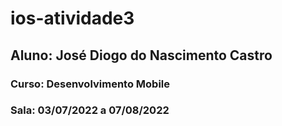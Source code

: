 # ios-atividade3
## Aluno: José Diogo do Nascimento Castro
### Curso: Desenvolvimento Mobile
### Sala: 03/07/2022 a 07/08/2022
